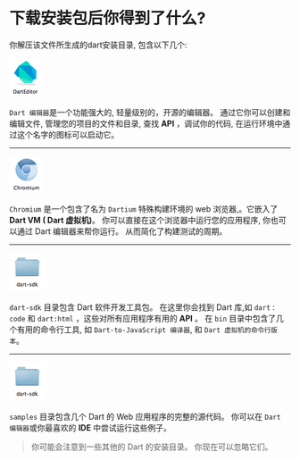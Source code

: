 
# 下载安装包后你得到了什么?  

你解压该文件所生成的dart安装目录, 包含以下几个:

![Dart Editor](images/dart_editor.png)
 
`Dart 编辑器`是一个功能强大的, 轻量级别的，开源的编辑器。 通过它你可以创建和编辑文件, 管理您的项目的文件和目录, 查找 **API** ，调试你的代码, 在运行环境中通过这个名字的图标可以启动它。

________________________________________
 
![Chromium](images/chromium.png)

`Chromium` 是一个包含了名为 `Dartium` 特殊构建环境的 web 浏览器,。它嵌入了 **Dart VM ( Dart 虚拟机)**。 你可以直接在这个浏览器中运行您的应用程序, 你也可以通过 Dart 编辑器来帮你运行。 从而简化了构建测试的周期。

________________________________________
 
![Chromium](images/dart_sdk.png)

`dart-sdk` 目录包含 Dart 软件开发工具包。 在这里你会找到 Dart 库,如 `dart：code` 和 `dart:html` ，这些对所有应用程序有用的 **API** 。 在 `bin` 目录中包含了几个有用的命令行工具, 如 `Dart-to-JavaScript 编译器`, 和 `Dart 虚拟机的命令行版本`。
 
________________________________________
 
![Chromium](images/dart_sdk.png)

`samples` 目录包含几个 Dart 的 Web 应用程序的完整的源代码。 你可以在 `Dart 编辑器`或你最喜欢的 **IDE** 中尝试运行这些例子。
 
>你可能会注意到一些其他的 Dart 的安装目录。 你现在可以忽略它们。

